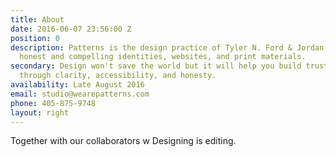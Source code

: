 ```yaml
---
title: About
date: 2016-06-07 23:56:00 Z
position: 0
description: Patterns is the design practice of Tyler N. Ford & Jordan Hayes. We create
  honest and compelling identities, websites, and print materials.
secondary: Design won't save the world but it will help you build trust and loy­al­ty
  through clar­i­ty, ac­ces­si­bil­ity, and honesty.
availability: Late August 2016
email: studio@wearepatterns.com
phone: 405-875-9748
layout: right
---
```


Together with our collaborators w
Designing is editing.